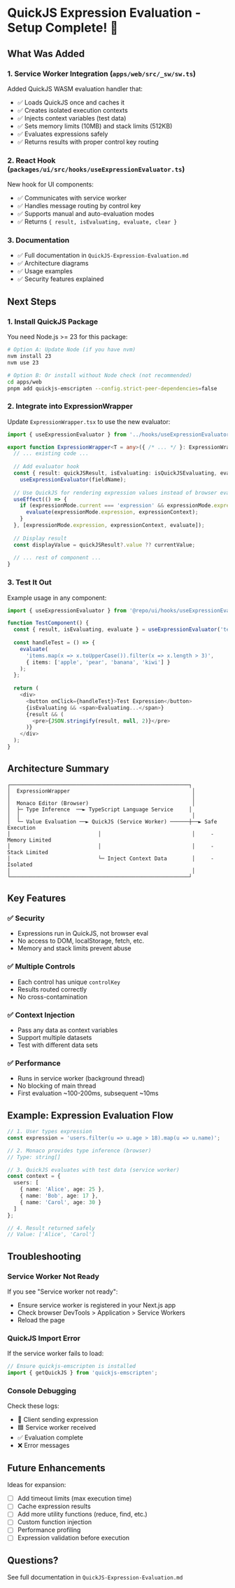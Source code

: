 # QuickJS Expression Evaluation - Setup Complete! 🎉

## What Was Added

### 1. Service Worker Integration (`apps/web/src/_sw/sw.ts`)

Added QuickJS WASM evaluation handler that:
- ✅ Loads QuickJS once and caches it
- ✅ Creates isolated execution contexts
- ✅ Injects context variables (test data)
- ✅ Sets memory limits (10MB) and stack limits (512KB)
- ✅ Evaluates expressions safely
- ✅ Returns results with proper control key routing

### 2. React Hook (`packages/ui/src/hooks/useExpressionEvaluator.ts`)

New hook for UI components:
- ✅ Communicates with service worker
- ✅ Handles message routing by control key
- ✅ Supports manual and auto-evaluation modes
- ✅ Returns `{ result, isEvaluating, evaluate, clear }`

### 3. Documentation

- ✅ Full documentation in `QuickJS-Expression-Evaluation.md`
- ✅ Architecture diagrams
- ✅ Usage examples
- ✅ Security features explained

## Next Steps

### 1. Install QuickJS Package

You need Node.js >= 23 for this package:

```bash
# Option A: Update Node (if you have nvm)
nvm install 23
nvm use 23

# Option B: Or install without Node check (not recommended)
cd apps/web
pnpm add quickjs-emscripten --config.strict-peer-dependencies=false
```

### 2. Integrate into ExpressionWrapper

Update `ExpressionWrapper.tsx` to use the new evaluator:

```typescript
import { useExpressionEvaluator } from '../hooks/useExpressionEvaluator';

export function ExpressionWrapper<T = any>({ /* ... */ }: ExpressionWrapperProps<T>) {
  // ... existing code ...
  
  // Add evaluator hook
  const { result: quickJSResult, isEvaluating: isQuickJSEvaluating, evaluate } = 
    useExpressionEvaluator(fieldName);
  
  // Use QuickJS for rendering expression values instead of browser eval
  useEffect(() => {
    if (expressionMode.current === 'expression' && expressionMode.expression) {
      evaluate(expressionMode.expression, expressionContext);
    }
  }, [expressionMode.expression, expressionContext, evaluate]);
  
  // Display result
  const displayValue = quickJSResult?.value ?? currentValue;
  
  // ... rest of component ...
}
```

### 3. Test It Out

Example usage in any component:

```typescript
import { useExpressionEvaluator } from '@repo/ui/hooks/useExpressionEvaluator';

function TestComponent() {
  const { result, isEvaluating, evaluate } = useExpressionEvaluator('test-control');
  
  const handleTest = () => {
    evaluate(
      'items.map(x => x.toUpperCase()).filter(x => x.length > 3)',
      { items: ['apple', 'pear', 'banana', 'kiwi'] }
    );
  };
  
  return (
    <div>
      <button onClick={handleTest}>Test Expression</button>
      {isEvaluating && <span>Evaluating...</span>}
      {result && (
        <pre>{JSON.stringify(result, null, 2)}</pre>
      )}
    </div>
  );
}
```

## Architecture Summary

```
┌─────────────────────────────────────────────────────────┐
│  ExpressionWrapper                                       │
│                                                          │
│  Monaco Editor (Browser)                                 │
│  ├─ Type Inference  ──► TypeScript Language Service     │
│  │                                                       │
│  └─ Value Evaluation ──► QuickJS (Service Worker) ──────┼──► Safe Execution
│                            │                             │     - Memory Limited
│                            │                             │     - Stack Limited
│                            └─ Inject Context Data        │     - Isolated
│                                                          │
└─────────────────────────────────────────────────────────┘
```

## Key Features

### ✅ Security
- Expressions run in QuickJS, not browser eval
- No access to DOM, localStorage, fetch, etc.
- Memory and stack limits prevent abuse

### ✅ Multiple Controls
- Each control has unique `controlKey`
- Results routed correctly
- No cross-contamination

### ✅ Context Injection
- Pass any data as context variables
- Support multiple datasets
- Test with different data sets

### ✅ Performance
- Runs in service worker (background thread)
- No blocking of main thread
- First evaluation ~100-200ms, subsequent ~10ms

## Example: Expression Evaluation Flow

```typescript
// 1. User types expression
const expression = 'users.filter(u => u.age > 18).map(u => u.name)';

// 2. Monaco provides type inference (browser)
// Type: string[]

// 3. QuickJS evaluates with test data (service worker)
const context = {
  users: [
    { name: 'Alice', age: 25 },
    { name: 'Bob', age: 17 },
    { name: 'Carol', age: 30 }
  ]
};

// 4. Result returned safely
// Value: ['Alice', 'Carol']
```

## Troubleshooting

### Service Worker Not Ready
If you see "Service worker not ready":
- Ensure service worker is registered in your Next.js app
- Check browser DevTools > Application > Service Workers
- Reload the page

### QuickJS Import Error
If the service worker fails to load:
```typescript
// Ensure quickjs-emscripten is installed
import { getQuickJS } from 'quickjs-emscripten';
```

### Console Debugging
Check these logs:
- 🔷 Client sending expression
- 🟦 Service worker received
- ✅ Evaluation complete
- ❌ Error messages

## Future Enhancements

Ideas for expansion:
- [ ] Add timeout limits (max execution time)
- [ ] Cache expression results
- [ ] Add more utility functions (reduce, find, etc.)
- [ ] Custom function injection
- [ ] Performance profiling
- [ ] Expression validation before execution

## Questions?

See full documentation in `QuickJS-Expression-Evaluation.md`


